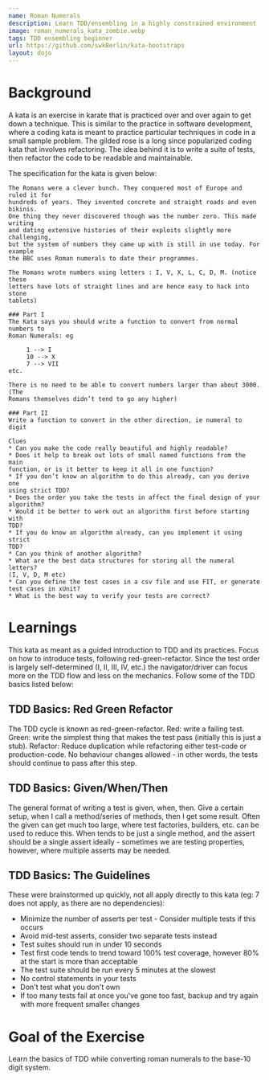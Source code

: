 ```yaml
---
name: Roman Numerals
description: Learn TDD/ensembling in a highly constrained environment
image: roman_numerals_kata_zombie.webp
tags: TDD ensembling beginner
url: https://github.com/swkBerlin/kata-bootstraps
layout: dojo
---
```


# Background


A kata is an exercise in karate that is practiced over and over again to get down a technique.
This is similar to the practice in software development, where a coding kata is meant to practice
particular techniques in code in a small sample problem. The gilded rose is a long since popularized
coding kata that involves refactoring. The idea behind it is to write a suite of tests, then refactor
the code to be readable and maintainable.

The specification for the kata is given below:
```
The Romans were a clever bunch. They conquered most of Europe and ruled it for 
hundreds of years. They invented concrete and straight roads and even bikinis. 
One thing they never discovered though was the number zero. This made writing 
and dating extensive histories of their exploits slightly more challenging, 
but the system of numbers they came up with is still in use today. For example 
the BBC uses Roman numerals to date their programmes.

The Romans wrote numbers using letters : I, V, X, L, C, D, M. (notice these 
letters have lots of straight lines and are hence easy to hack into stone 
tablets)

### Part I
The Kata says you should write a function to convert from normal numbers to 
Roman Numerals: eg

     1 --> I
     10 --> X
     7 --> VII
etc.

There is no need to be able to convert numbers larger than about 3000. (The 
Romans themselves didn’t tend to go any higher)

### Part II
Write a function to convert in the other direction, ie numeral to digit

Clues
* Can you make the code really beautiful and highly readable?
* Does it help to break out lots of small named functions from the main 
function, or is it better to keep it all in one function?  
* If you don’t know an algorithm to do this already, can you derive one 
using strict TDD?  
* Does the order you take the tests in affect the final design of your 
algorithm?  
* Would it be better to work out an algorithm first before starting with 
TDD?  
* If you do know an algorithm already, can you implement it using strict 
TDD?  
* Can you think of another algorithm?  
* What are the best data structures for storing all the numeral letters? 
(I, V, D, M etc)  
* Can you define the test cases in a csv file and use FIT, or generate 
test cases in xUnit?  
* What is the best way to verify your tests are correct?
```

# Learnings

This kata as meant as a guided introduction to TDD and its practices. Focus on how to introduce tests, following red-green-refactor.
Since the test order is largely self-determined (I, II, III, IV, etc.) the navigator/driver can focus more on the TDD flow and
less on the mechanics. Follow some of the TDD basics listed below:

## TDD Basics: Red Green Refactor
The TDD cycle is known as red-green-refactor. Red: write a failing test. Green: write the simplest thing that makes the test
pass (initially this is just a stub). Refactor: Reduce duplication while refactoring either test-code or production-code. No
behaviour changes allowed - in other words, the tests should continue to pass after this step.

## TDD Basics: Given/When/Then
The general format of writing a test is given, when, then. Give a certain setup, when I call a method/series of methods, then
I get some result. Often the given can get much too large, where test factories, builders, etc. can be used to reduce this. When
tends to be just a single method, and the assert should be a single assert ideally - sometimes we are testing properties, however,
where multiple asserts may be needed.

## TDD Basics: The Guidelines

These were brainstormed up quickly, not all apply directly to this kata (eg: 7 does not apply, as there are no dependencies):
* Minimize the number of asserts per test - Consider multiple tests if this occurs
* Avoid mid-test asserts, consider two separate tests instead
* Test suites should run in under 10 seconds
* Test first code tends to trend toward 100% test coverage, however 80% at the start is more than acceptable
* The test suite should be run every 5 minutes at the slowest
* No control statements in your tests
* Don't test what you don't own
* If too many tests fail at once you've gone too fast, backup and try again with more frequent smaller changes

# Goal of the Exercise

Learn the basics of TDD while converting roman numerals to the base-10 digit system.  